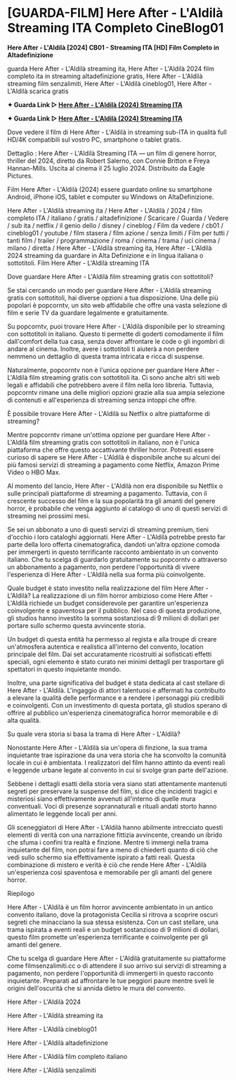 # [GUARDA-FILM] Here After - L'Aldilà Streaming ITA Completo CineBlog01

**Here After - L'Aldilà [2024] CB01 - Streaming ITA [HD] Film Completo in Altadefinizione**

guarda Here After - L'Aldilà streaming ita, Here After - L'Aldilà 2024 film completo ita in streaming altadefinizione gratis, Here After - L'Aldilà streaming film senzalimiti, Here After - L'Aldilà cineblog01, Here After - L'Aldilà scarica gratis

**✦ Guarda Link ▷ [Here After - L'Aldilà (2024) Streaming ITA](https://popcorn-tv.online/it/movie/1096838/here-after)**

**✦ Guarda Link ▷ [Here After - L'Aldilà (2024) Streaming ITA](https://popcorn-tv.online/it/movie/1096838/here-after)**

Dove vedere il film di Here After - L'Aldilà in streaming sub-ITA in qualità full HD/4K compatibili sul vostro PC, smartphone o tablet gratis.

Dettaglio : Here After - L'Aldilà Streaming ITA — un film di genere horror, thriller del 2024, diretto da Robert Salerno, con Connie Britton e Freya Hannan-Mills. Uscita al cinema il 25 luglio 2024. Distribuito da Eagle Pictures.

Film Here After - L'Aldilà (2024) essere guardato online su smartphone Android, iPhone iOS, tablet e computer su Windows on AltaDefinizione.

Here After - L'Aldilà streaming ita / Here After - L'Aldilà / 2024 / film completo ITA / italiano / gratis / altadefinizione / Scaricare / Guarda / Vedere / sub ita / netflix / il genio dello / disney / cineblog / Film da vedere / cb01 / cineblog01 / youtube / film stasera / film azione / senza limiti / Film per tutti / tanti film / trailer / programmazione / roma / cinema / trama / uci cinema / milano / diretta / Here After - L'Aldilà streaming ita, Here After - L'Aldilà 2024 streaming da guardare in Alta Definizione e in lingua italiana o sottotitoli. Film Here After - L'Aldilà streaming ITA

Dove guardare Here After - L'Aldilà film streaming gratis con sottotitoli?

Se stai cercando un modo per guardare Here After - L'Aldilà streaming gratis con sottotitoli, hai diverse opzioni a tua disposizione. Una delle più popolari è popcorntv, un sito web affidabile che offre una vasta selezione di film e serie TV da guardare legalmente e gratuitamente.

Su popcorntv, puoi trovare Here After - L'Aldilà disponibile per lo streaming con sottotitoli in italiano. Questo ti permette di goderti comodamente il film dall'comfort della tua casa, senza dover affrontare le code o gli ingombri di andare al cinema. Inoltre, avere i sottotitoli ti aiuterà a non perdere nemmeno un dettaglio di questa trama intricata e ricca di suspense.

Naturalmente, popcorntv non è l'unica opzione per guardare Here After - L'Aldilà film streaming gratis con sottotitoli ita. Ci sono anche altri siti web legali e affidabili che potrebbero avere il film nella loro libreria. Tuttavia, popcorntv rimane una delle migliori opzioni grazie alla sua ampia selezione di contenuti e all'esperienza di streaming senza intoppi che offre.

È possibile trovare Here After - L'Aldilà su Netflix o altre piattaforme di streaming?

Mentre popcorntv rimane un'ottima opzione per guardare Here After - L'Aldilà film streaming gratis con sottotitoli in italiano, non è l'unica piattaforma che offre questo accattivante thriller horror. Potresti essere curioso di sapere se Here After - L'Aldilà è disponibile anche su alcuni dei più famosi servizi di streaming a pagamento come Netflix, Amazon Prime Video o HBO Max.

Al momento del lancio, Here After - L'Aldilà non era disponibile su Netflix o sulle principali piattaforme di streaming a pagamento. Tuttavia, con il crescente successo del film e la sua popolarità tra gli amanti del genere horror, è probabile che venga aggiunto al catalogo di uno di questi servizi di streaming nei prossimi mesi.

Se sei un abbonato a uno di questi servizi di streaming premium, tieni d'occhio i loro cataloghi aggiornati. Here After - L'Aldilà potrebbe presto far parte della loro offerta cinematografica, dandoti un'altra opzione comoda per immergerti in questo terrificante racconto ambientato in un convento italiano. Che tu scelga di guardarlo gratuitamente su popcorntv o attraverso un abbonamento a pagamento, non perdere l'opportunità di vivere l'esperienza di Here After - L'Aldilà nella sua forma più coinvolgente.

Quale budget è stato investito nella realizzazione del film Here After - L'Aldilà?
La realizzazione di un film horror ambizioso come Here After - L'Aldilà richiede un budget considerevole per garantire un'esperienza coinvolgente e spaventosa per il pubblico. Nel caso di questa produzione, gli studios hanno investito la somma sostanziosa di 9 milioni di dollari per portare sullo schermo questa avvincente storia.

Un budget di questa entità ha permesso al regista e alla troupe di creare un'atmosfera autentica e realistica all'interno del convento, location principale del film. Dai set accuratamente ricostruiti ai sofisticati effetti speciali, ogni elemento è stato curato nei minimi dettagli per trasportare gli spettatori in questo inquietante mondo.

Inoltre, una parte significativa del budget è stata dedicata al cast stellare di Here After - L'Aldilà. L'ingaggio di attori talentuosi e affermati ha contribuito a elevare la qualità delle performance e a rendere i personaggi più credibili e coinvolgenti. Con un investimento di questa portata, gli studios sperano di offrire al pubblico un'esperienza cinematografica horror memorabile e di alta qualità.

Su quale vera storia si basa la trama di Here After - L'Aldilà?

Nonostante Here After - L'Aldilà sia un'opera di finzione, la sua trama inquietante trae ispirazione da una vera storia che ha sconvolto la comunità locale in cui è ambientata. I realizzatori del film hanno attinto da eventi reali e leggende urbane legate al convento in cui si svolge gran parte dell'azione.

Sebbene i dettagli esatti della storia vera siano stati attentamente mantenuti segreti per preservare la suspense del film, si dice che incidenti tragici e misteriosi siano effettivamente avvenuti all'interno di quelle mura conventuali. Voci di presenze soprannaturali e rituali andati storto hanno alimentato le leggende locali per anni.

Gli sceneggiatori di Here After - L'Aldilà hanno abilmente intrecciato questi elementi di verità con una narrazione fittizia avvincente, creando un ibrido che sfuma i confini tra realtà e finzione. Mentre ti immergi nella trama inquietante del film, non potrai fare a meno di chiederti quanto di ciò che vedi sullo schermo sia effettivamente ispirato a fatti reali. Questa combinazione di mistero e verità è ciò che rende Here After - L'Aldilà un'esperienza così spaventosa e memorabile per gli amanti del genere horror.

Riepilogo

Here After - L'Aldilà è un film horror avvincente ambientato in un antico convento italiano, dove la protagonista Cecilia si ritrova a scoprire oscuri segreti che minacciano la sua stessa esistenza. Con un cast stellare, una trama ispirata a eventi reali e un budget sostanzioso di 9 milioni di dollari, questo film promette un'esperienza terrificante e coinvolgente per gli amanti del genere.

Che tu scelga di guardare Here After - L'Aldilà gratuitamente su piattaforme come filmsenzalimiti.cc o di attendere il suo arrivo sui servizi di streaming a pagamento, non perdere l'opportunità di immergerti in questo racconto inquietante. Preparati ad affrontare le tue peggiori paure mentre sveli le origini dell'oscurità che si annida dietro le mura del convento.

Here After - L'Aldilà 2024

Here After - L'Aldilà streaming ita

Here After - L'Aldilà cineblog01

Here After - L'Aldilà altadefinizione

Here After - L'Aldilà film completo italiano

Here After - L'Aldilà senzalimiti
